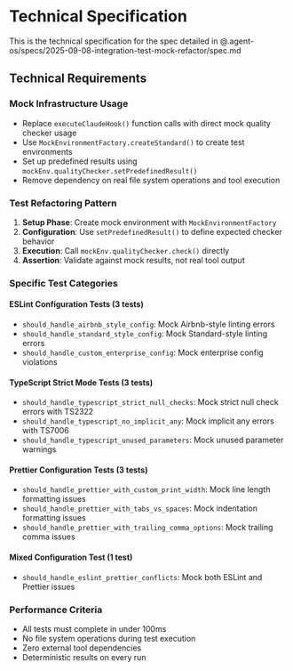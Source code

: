 # Technical Specification

This is the technical specification for the spec detailed in
@.agent-os/specs/2025-09-08-integration-test-mock-refactor/spec.md

## Technical Requirements

### Mock Infrastructure Usage

- Replace `executeClaudeHook()` function calls with direct mock quality checker
  usage
- Use `MockEnvironmentFactory.createStandard()` to create test environments
- Set up predefined results using `mockEnv.qualityChecker.setPredefinedResult()`
- Remove dependency on real file system operations and tool execution

### Test Refactoring Pattern

1. **Setup Phase**: Create mock environment with `MockEnvironmentFactory`
2. **Configuration**: Use `setPredefinedResult()` to define expected checker
   behavior
3. **Execution**: Call `mockEnv.qualityChecker.check()` directly
4. **Assertion**: Validate against mock results, not real tool output

### Specific Test Categories

#### ESLint Configuration Tests (3 tests)

- `should_handle_airbnb_style_config`: Mock Airbnb-style linting errors
- `should_handle_standard_style_config`: Mock Standard-style linting errors
- `should_handle_custom_enterprise_config`: Mock enterprise config violations

#### TypeScript Strict Mode Tests (3 tests)

- `should_handle_typescript_strict_null_checks`: Mock strict null check errors
  with TS2322
- `should_handle_typescript_no_implicit_any`: Mock implicit any errors with
  TS7006
- `should_handle_typescript_unused_parameters`: Mock unused parameter warnings

#### Prettier Configuration Tests (3 tests)

- `should_handle_prettier_with_custom_print_width`: Mock line length formatting
  issues
- `should_handle_prettier_with_tabs_vs_spaces`: Mock indentation formatting
  issues
- `should_handle_prettier_with_trailing_comma_options`: Mock trailing comma
  issues

#### Mixed Configuration Test (1 test)

- `should_handle_eslint_prettier_conflicts`: Mock both ESLint and Prettier
  issues

### Performance Criteria

- All tests must complete in under 100ms
- No file system operations during test execution
- Zero external tool dependencies
- Deterministic results on every run
